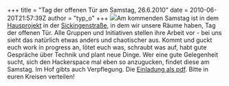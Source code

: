 +++
title = "Tag der offenen Tür am Samstag, 26.6.2010"
date = 2010-06-20T21:57:39Z
author = "typ_o"
+++
[![](https://flipdot.org/blog/uploads/opendoor1.serendipityThumb.jpg)](http://flipdot.org/blog/uploads/opendoor1.pdf)Am
kommenden Samstag ist in dem [Hausprojekt](http://haus-chasalla.de/) in
der
[Sickingenstraße](http://maps.google.com/maps?f=q&source=s_q&hl=de&geocode=&q=sickingenstrasse+10,+kassel&sll=51.320193,9.495353&sspn=0.001224,0.005493&g=51.320238,9.495471&ie=UTF8&hq=&hnear=Sickingenstra%C3%9Fe+10,+Kassel+34117+Kassel,+Hessen,+Deutschland&ll=51.320465,9.495202&spn=0.001224,0.005493&z=18),
in dem wir unsere Räume haben, Tag der offenen Tür. Alle Gruppen und
Initiativen stellen ihre Arbeit vor - bei uns sieht das natürlich etwas
anders und chaotischer aus. Kommt und guckt euch work in progress an,
lötet euch was, schraubt was auf, habt gute Gespräche über Technik und
plant neue Dinge. Wer eine gute Gelegenheit sucht, sich den Hackerspace
mal eben so anzugucken, findet diese am Samstag. Im Hof gibts auch
Verpflegung. Die [Einladung als
pdf](http://flipdot.org/blog/uploads/opendoor1.pdf). Bitte in euren
Kreisen verteilen\!
